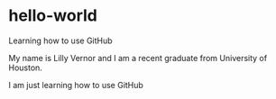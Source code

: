 # hello-world
Learning how to use GitHub

My name is Lilly Vernor and I am a recent graduate from University of Houston. 

I am just learning how to use GitHub
